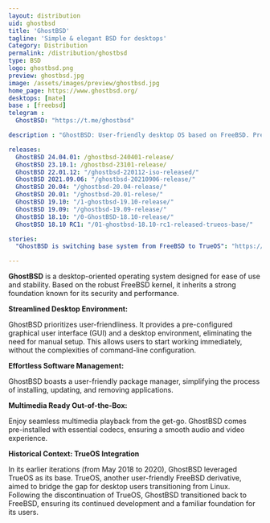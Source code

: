 ```yaml
---
layout: distribution
uid: ghostbsd
title: 'GhostBSD'
tagline: 'Simple & elegant BSD for desktops'
Category: Distribution
permalink: /distribution/ghostbsd
type: BSD
logo: ghostbsd.png
preview: ghostbsd.jpg
image: /assets/images/preview/ghostbsd.jpg
home_page: https://www.ghostbsd.org/
desktops: [mate]
base : [freebsd]
telegram : 
  GhostBSD: "https://t.me/ghostbsd"

description : "GhostBSD: User-friendly desktop OS based on FreeBSD. Pre-configured GUI, easy software management & multimedia support. Enjoy desktop computing simplicity."

releases:
  GhostBSD 24.04.01: /ghostbsd-240401-release/
  GhostBSD 23.10.1: /ghostbsd-23101-release/
  GhostBSD 22.01.12: "/ghostbsd-220112-iso-released/"
  GhostBSD 2021.09.06: "/ghostbsd-20210906-release/"
  GhostBSD 20.04: "/ghostbsd-20.04-release/"
  GhostBSD 20.01: "/ghostbsd-20.01-relese/"
  GhostBSD 19.10: "/1-ghostbsd-19.10-release/"
  GhostBSD 19.09: "/ghostbsd-19.09-release/"
  GhostBSD 18.10: "/0-GhostBSD-18.10-release/"
  GhostBSD 18.10 RC1: "/01-ghostbsd-18.10-rc1-released-trueos-base/"

stories:
  "GhostBSD is switching base system from FreeBSD to TrueOS": "https://open-source-feed.blogspot.com/2018/05/ghostbsd-is-switching-base-system-from.html"

---
```


**GhostBSD** is a desktop-oriented operating system designed for ease of use and stability. Based on the robust FreeBSD kernel, it inherits a strong foundation known for its security and performance. 

**Streamlined Desktop Environment:**

GhostBSD prioritizes user-friendliness. It provides a pre-configured graphical user interface (GUI) and a desktop environment, eliminating the need for manual setup. This allows users to start working immediately, without the complexities of command-line configuration.

**Effortless Software Management:**

GhostBSD boasts a user-friendly package manager, simplifying the process of installing, updating, and removing applications. 

**Multimedia Ready Out-of-the-Box:**

Enjoy seamless multimedia playback from the get-go. GhostBSD comes pre-installed with essential codecs, ensuring a smooth audio and video experience.

**Historical Context: TrueOS Integration**

In its earlier iterations (from May 2018 to 2020), GhostBSD leveraged TrueOS as its base. TrueOS, another user-friendly FreeBSD derivative, aimed to bridge the gap for desktop users transitioning from Linux. Following the discontinuation of TrueOS, GhostBSD transitioned back to FreeBSD, ensuring its continued development and a familiar foundation for its users.
